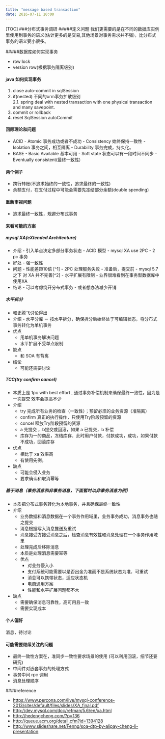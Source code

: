 ```yaml
---
title: "message based transaction"
date: 2016-07-11 10:00
---
```

[TOC]
###分布式事务调研
#####定义问题
我们更需要的是在不同的数据库实例里使用到事务的语义(估计更多的是交易,其他场景对事务需求并不强)，比分布式事务的语义要小很多。   

#####数据库如何实现事务
- row lock
- version row(根据事务隔离级别)

#### java 如何实现事务
1. close auto-commit in sqlSession
2. if(nested) 不同的orm事务扩散级别  
	2.1. spring deal with nested transaction with one physical transaction and many savepoint.
3. commit or rollback
4. reset SqlSession autoCommit

#### 回顾理论和问题  
- ACID
	  - Atomic 事务成功或者不成功
	  - Consistency 始终保持一致性
	  - Isolation 事务之间，相互隔离
	  - Durability 事务完成，持久化。
- BASE
	  - Basic Available 基本可用
	  - Soft state 状态可以有一段时间不同步
	  - Eventually consistent(最终一致性)
 
#### 两个例子  
- 跨行转账(不追求始终的一致性，追求最终的一致性)
- 余额支付，在支付过程中可能会需要先冻结部分余额(double spending)

#### 重新审视问题
- 追求最终一致性，规避分布式事务

#### 来看可能的方案
##### mysql XA(eXtended Architecture) 
- 介绍
	  - 引入单点决定多部分事务状态
	  - ACID 模型
	  - mysql XA use 2PC
		- 2 pc 事务
- 好处
	  - 强一致性
- 问题
	  - 性能差距10倍 [^1]
	  - 2PC 处理服务失败 
		- 准备后，提交前
	  - mysql 5.7 之下 对 XA 并不完善[^2]
	  - 水平扩展有限制
	  - 业界很难看到在事务型数据库中使用XA
- 结论
	  - 可以考虑绕开分布式事务
	  - 或者想办法减少开销

##### 水平拆分
- 和史腾飞讨论得出
- 介绍
	  - 水平分库
	  － 按水平拆分，确保拆分后始终处于可编辑状态，将分布式事务转化为单机事务
- 优点
	- 用单机事务解决问题
	- 水平扩展不受单点限制
- 缺点
	- 和 SOA 有背离
- 结论
	- 可能还需要讨论
 
##### TCC(try confirm cancel)
- 本质上是 1pc with best effort , 通过事务补偿机制来确保最终一致性，因为是一次提交
效率会提高不少
- 介绍
	- try 完成所有业务的检查（一致性）；预留必须的业务资源（准隔离）
	- confirm 真正的执行操作，只使用Try阶段预留的资源
	- concel 释放Try阶段预留的资源
	- a 先提交 ，b提交或回滚，如果 a 已提交，b 补偿
	- 库存为一的商品，冻结库存，此时用户付款，付款成功，成功，如果付款不成功，回滚库存
 - 优点
	- 相比于 xa 效率高
	- 有使用先例。
  - 缺点
	- 可能会侵入业务
	- 要求确认和取消幂等
##### 基于消息（事务消息和非事务消息，下面暂时以非事务消息为例）
- 本质把分布式事务转化为本地事务，并且确保最终一致性
- 介绍
	- 业务数据和消息数据在一个事务作用域里，业务事务成功，消息事务也随之提交
	- 消息根据写入消息推送及重试
	- 消息接受方接受消息之后，检查消息有效性和消息处理在一个事务作用域里
	- 处理完成后移除消息
	- 本质是处理消息需要幂等
  - 优点
	- 对业务侵入小
	- 支付系统可能需要以是否出金为准而不是系统状态为准，可重试
	- 消息可以携带状态，适应状态机
	- 电商通用方案
	- 性能和水平扩展问题都不大
 - 缺点
	- 需要确保消息可靠性，高可用且一致
	- 需要实现成本

#### 个人偏好
消息，待讨论

#### 可能需要继续关注的问题
- 最终一致性方案在，准同步一致性要求场景的使用 (可以利用回滚，细节还要研究)
- 中间件对嵌套事务的处理方式
- 事务中间 rpc 调用
- 消息处理顺序

####reference

- https://www.percona.com/live/mysql-conference-2013/sites/default/files/slides/XA_final.pdf    
- http://dev.mysql.com/doc/refman/5.6/en/xa.html
- http://hedengcheng.com/?p=136
- http://queue.acm.org/detail.cfm?id=1394128
- http://www.slideshare.net/Fenng/soa-dtp-by-alipay-cheng-li-presentation

